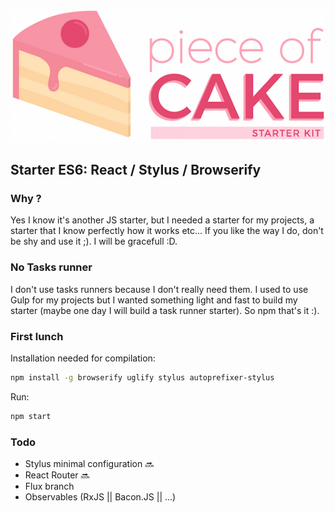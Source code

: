 ![alt tag](https://github.com/ziiw/starter-es6-react/blob/master/piece_of_cake-02.jpg)
## Starter ES6: React / Stylus / Browserify

### Why ?
Yes I know it's another JS starter, but I needed a starter for my projects, a starter that I know perfectly how it works etc... If you like the way I do, don't be shy and use it ;). I will be gracefull :D.

### No Tasks runner
I don't use tasks runners because I don't really need them. I used to use Gulp for my projects but I wanted something light and fast to build my starter (maybe one day I will build a task runner starter). So npm that's it :).

### First lunch
Installation needed for compilation:
``` sh
npm install -g browserify uglify stylus autoprefixer-stylus
```

Run:
``` sh
npm start
```

### Todo
* Stylus minimal configuration :soon:
* React Router :soon:
* Flux branch
* Observables (RxJS || Bacon.JS || ...)

